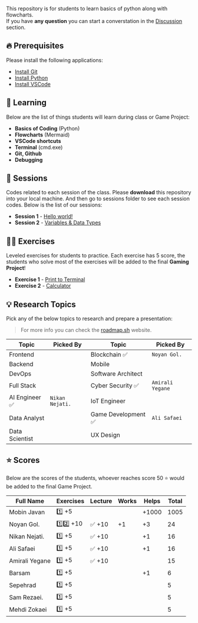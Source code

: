 This repository is for students to learn basics of python along with flowcharts.  
If you have **any question** you can start a converstation in the [Discussion](https://github.com/hayyaun/kids/discussions) section.

## 🔥 Prerequisites

Please install the following applications:

- [Install Git](https://git-scm.com/downloads)
- [Install Python](https://www.python.org/downloads/release/python-3130/)
- [Install VSCode](https://code.visualstudio.com/)

## 🧠 Learning

Below are the list of things students will learn during class or Game Project:

- **Basics of Coding** (Python)
- **Flowcharts** (Mermaid)
- **VSCode shortcuts**
- **Terminal** (cmd.exe)
- **Git, Github**
- **Debugging**

## 📒 Sessions

Codes related to each session of the class.
Please **download** this repository into your local machine.
And then go to sessions folder to see each session codes.
Below is the list of our sessions:

- **Session 1** - [Hello world!](/sessions/session-1.ipynb)
- **Session 2** - [Variables & Data Types](/sessions/session-2.ipynb)

## 🧑‍💻 Exercises

Leveled exercises for students to practice.
Each exercise has 5 score, the students who solve most of the exercises will be added to the final **Gaming Project**!

- **Exercise 1** - [Print to Terminal](/exercises/exercise-1.py)
- **Exercise 2** - [Calculator](/exercises/exercise-2.py)

## 💡 Research Topics

Pick any of the below topics to research and prepare a presentation:

> For more info you can check the [roadmap.sh](https://roadmap.sh) website.

| Topic          | Picked By       | Topic               | Picked By        |
| -------------- | --------------- | ------------------- | ---------------- |
| Frontend       |                 | Blockchain ✅       | `Noyan Gol.`     |
| Backend        |                 | Mobile              |                  |
| DevOps         |                 | Software Architect  |                  |
| Full Stack     |                 | Cyber Security ✅   | `Amirali Yegane` |
| AI Engineer ✅ | `Nikan Nejati.` | IoT Engineer        |                  |
| Data Analyst   |                 | Game Development ✅ | `Ali Safaei`     |
| Data Scientist |                 | UX Design           |                  |

## ⭐ Scores

Below are the scores of the students, whoever reaches score 50 ⭐ would be added to the final Game Project.

| Full Name      | Exercises | Lecture | Works | Helps | Total |
| -------------- | --------- | ------- | ----- | ----- | ----- |
| Mobin Javan    | 1️⃣ +5     |         |       | +1000 | 1005  |
| Noyan Gol.     | 1️⃣2️⃣ +10  | ✅ +10  | +1    | +3    | 24    |
| Nikan Nejati.  | 1️⃣ +5     | ✅ +10  |       | +1    | 16    |
| Ali Safaei     | 1️⃣ +5     | ✅ +10  |       | +1    | 16    |
| Amirali Yegane | 1️⃣ +5     | ✅ +10  |       |       | 15    |
| Barsam         | 1️⃣ +5     |         |       | +1    | 6     |
| Sepehrad       | 1️⃣ +5     |         |       |       | 5     |
| Sam Rezaei.    | 1️⃣ +5     |         |       |       | 5     |
| Mehdi Zokaei   | 1️⃣ +5     |         |       |       | 5     |
